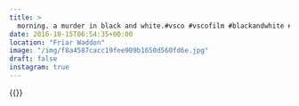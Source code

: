 ```yaml
---
title: >
  morning. a murder in black and white.#vsco #vscofilm #blackandwhite #nature #minimalism #wildlife #birds
date: 2016-10-15T06:54:35+00:00
location: "Friar Waddon"
image: "/img/f8a4587cacc19fee909b1650d560fd6e.jpg"
draft: false
instagram: true
---
```


{{<photo src="/img/f8a4587cacc19fee909b1650d560fd6e.jpg">}}

